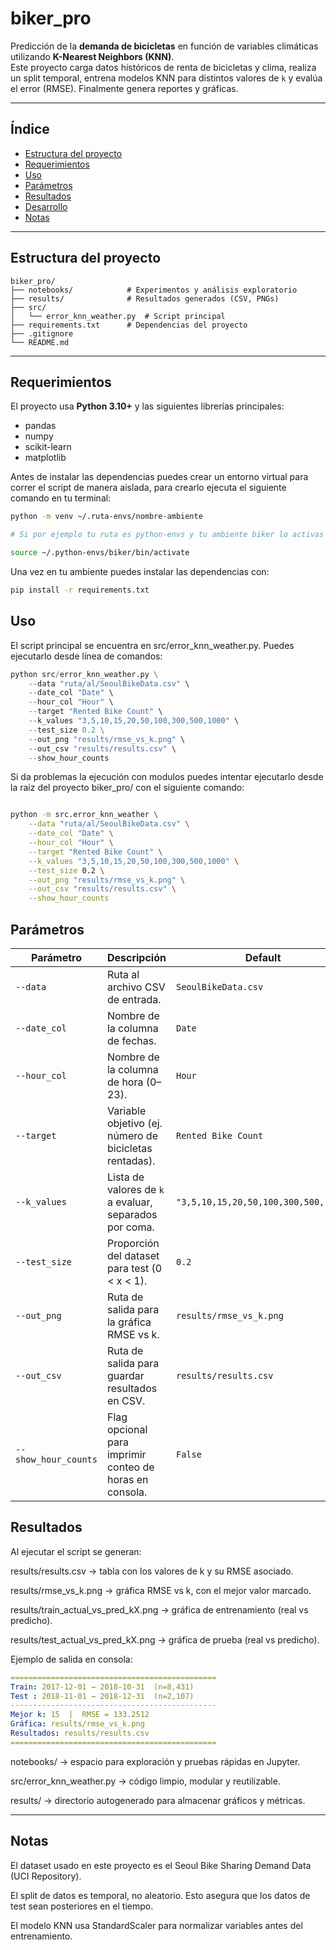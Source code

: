 #  biker_pro

Predicción de la **demanda de bicicletas** en función de variables climáticas utilizando **K-Nearest Neighbors (KNN)**.  
Este proyecto carga datos históricos de renta de bicicletas y clima, realiza un split temporal, entrena modelos KNN para distintos valores de `k` y evalúa el error (RMSE). Finalmente genera reportes y gráficas.

---

## Índice

- [ Estructura del proyecto](#-estructura-del-proyecto)
- [ Requerimientos](#-requerimientos)
- [ Uso](#️-uso)
- [ Parámetros](#-parámetros)
- [ Resultados](#-resultados)
- [ Desarrollo](#️-desarrollo)
- [ Notas](#-notas)

---

##  Estructura del proyecto

```plaintext
biker_pro/
├── notebooks/            # Experimentos y análisis exploratorio
├── results/              # Resultados generados (CSV, PNGs)
├── src/
│   └── error_knn_weather.py  # Script principal
├── requirements.txt      # Dependencias del proyecto
├── .gitignore
└── README.md
```




---

##  Requerimientos

El proyecto usa **Python 3.10+** y las siguientes librerías principales:

- pandas  
- numpy  
- scikit-learn  
- matplotlib  

Antes de instalar las dependencias puedes crear un entorno virtual para correr el script de manera aislada, para crearlo ejecuta el siguiente comando en tu terminal:

```bash
python -m venv ~/.ruta-envs/nombre-ambiente

# Si por ejemplo tu ruta es python-envs y tu ambiente biker lo activas asi 

source ~/.python-envs/biker/bin/activate
```


Una vez en tu ambiente puedes instalar las dependencias con:

```bash
pip install -r requirements.txt
```

## Uso

El script principal se encuentra en src/error_knn_weather.py.
Puedes ejecutarlo desde línea de comandos:

```python
python src/error_knn_weather.py \
    --data "ruta/al/SeoulBikeData.csv" \
    --date_col "Date" \
    --hour_col "Hour" \
    --target "Rented Bike Count" \
    --k_values "3,5,10,15,20,50,100,300,500,1000" \
    --test_size 0.2 \
    --out_png "results/rmse_vs_k.png" \
    --out_csv "results/results.csv" \
    --show_hour_counts
```

Si da problemas la ejecución con modulos puedes intentar ejecutarlo desde la raiz del proyecto biker_pro/ con el siguiente comando:
```bash

python -m src.error_knn_weather \
    --data "ruta/al/SeoulBikeData.csv" \
    --date_col "Date" \
    --hour_col "Hour" \
    --target "Rented Bike Count" \
    --k_values "3,5,10,15,20,50,100,300,500,1000" \
    --test_size 0.2 \
    --out_png "results/rmse_vs_k.png" \
    --out_csv "results/results.csv" \
    --show_hour_counts
```

## Parámetros

| Parámetro            | Descripción                                             | Default                              |
| -------------------- | ------------------------------------------------------- | ------------------------------------ |
| `--data`             | Ruta al archivo CSV de entrada.                         | `SeoulBikeData.csv`                  |
| `--date_col`         | Nombre de la columna de fechas.                         | `Date`                               |
| `--hour_col`         | Nombre de la columna de hora (0–23).                    | `Hour`                               |
| `--target`           | Variable objetivo (ej. número de bicicletas rentadas).  | `Rented Bike Count`                  |
| `--k_values`         | Lista de valores de `k` a evaluar, separados por coma.  | `"3,5,10,15,20,50,100,300,500,1000"` |
| `--test_size`        | Proporción del dataset para test (0 < x < 1).           | `0.2`                                |
| `--out_png`          | Ruta de salida para la gráfica RMSE vs k.               | `results/rmse_vs_k.png`              |
| `--out_csv`          | Ruta de salida para guardar resultados en CSV.          | `results/results.csv`                |
| `--show_hour_counts` | Flag opcional para imprimir conteo de horas en consola. | `False`                              |


## Resultados


Al ejecutar el script se generan:

results/results.csv → tabla con los valores de k y su RMSE asociado.

results/rmse_vs_k.png → gráfica RMSE vs k, con el mejor valor marcado.

results/train_actual_vs_pred_kX.png → gráfica de entrenamiento (real vs predicho).

results/test_actual_vs_pred_kX.png → gráfica de prueba (real vs predicho).

Ejemplo de salida en consola:
```yaml
==============================================
Train: 2017-12-01 → 2018-10-31  (n=8,431)
Test : 2018-11-01 → 2018-12-31  (n=2,107)
----------------------------------------------
Mejor k: 15  |  RMSE = 133.2512
Gráfica: results/rmse_vs_k.png
Resultados: results/results.csv
==============================================
```

notebooks/ → espacio para exploración y pruebas rápidas en Jupyter.

src/error_knn_weather.py → código limpio, modular y reutilizable.

results/ → directorio autogenerado para almacenar gráficos y métricas.


---

## Notas

El dataset usado en este proyecto es el Seoul Bike Sharing Demand Data (UCI Repository).

El split de datos es temporal, no aleatorio. Esto asegura que los datos de test sean posteriores en el tiempo.

El modelo KNN usa StandardScaler para normalizar variables antes del entrenamiento.